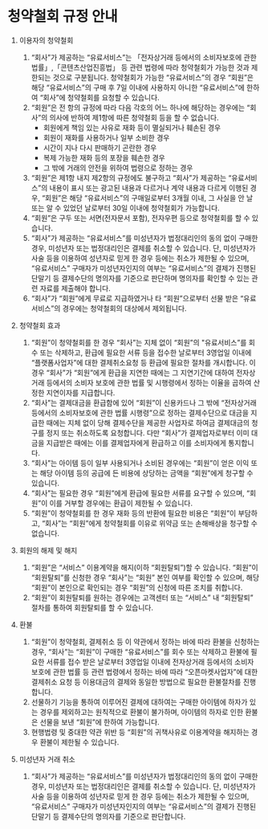 # 청약철회 규정 안내

1. 이용자의 청약철회
   
   1) “회사”가 제공하는 “유료서비스”는 「전자상거래 등에서의 소비자보호에 관한 법률」,「콘텐츠산업진흥법」 등 관련 법령에 따라 청약철회가 가능한 것과 제한되는 것으로 구분됩니다. 청약철회가 가능한 “유료서비스”의 경우 “회원”은 해당 “유료서비스”의 구매 후 7일 이내에 사용하지 아니한 “유료서비스”에 한하여 “회사”에 청약철회를 요청할 수 있습니다.
   2) “회원”은 전 항의 규정에 따라 다음 각호의 어느 하나에 해당하는 경우에는 “회사”의 의사에 반하여 제1항에 따른 청약철회 등을 할 수 없습니다.
      - 회원에게 책임 있는 사유로 재화 등이 멸실되거나 훼손된 경우
      - 회원이 재화를 사용하거나 일부 소비한 경우
      - 시간이 지나 다시 판매하기 곤란한 경우
      - 복제 가능한 재화 등의 포장을 훼손한 경우
      - 그 밖에 거래의 안전을 위하여 법령으로 정하는 경우 
   3) “회원”은 제1항 내지 제2항의 규정에도 불구하고 “회사”가 제공하는 “유료서비스”의 내용이 표시 또는 광고된 내용과 다르거나 계약 내용과 다르게 이행된 경우, “회원”은 해당 “유료서비스”의 구매일로부터 3개월 이내, 그 사실을 안 날 또는 알 수 있었던 날로부터 30일 이내에 청약철회가 가능합니다.
   4) “회원”은 구두 또는 서면(전자문서 포함), 전자우편 등으로 청약철회를 할 수 있습니다.
   5) “회사”가 제공하는 “유료서비스”를 미성년자가 법정대리인의 동의 없이 구매한 경우, 미성년자 또는 법정대리인은 결제를 취소할 수 있습니다. 단, 미성년자가 사술 등을 이용하여 성년자로 믿게 한 경우 등에는 취소가 제한될 수 있으며, “유료서비스” 구매자가 미성년자인지의 여부는 “유료서비스”의 결제가 진행된 단말기 등 결제수단의 명의자를 기준으로 판단하며 명의자를 확인할 수 있는 관련 자료를 제출해야 합니다.
   6) “회사”가 “회원”에게 무료로 지급하였거나 타 “회원”으로부터 선물 받은 “유료서비스”의 경우에는 청약철회의 대상에서 제외됩니다. 
 
2. 청약철회 효과
 
   1) “회원”이 청약철회를 한 경우 “회사”는 지체 없이 “회원”의 "유료서비스”를 회수 또는 삭제하고, 환급에 필요한 서류 등을 접수한 날로부터 3영업일 이내에 “플랫폼사업자”에 대한 결제취소요청 등 환급에 필요한 절차를 개시합니다. 이 경우 “회사”가 “회원”에게 환급을 지연한 때에는 그 지연기간에 대하여 전자상거래 등에서의 소비자 보호에 관한 법률 및 시행령에서 정하는 이율을 곱하여 산정한 지연이자를 지급합니다.
   2) “회사”는 결제대금을 환급함에 있어 “회원”이 신용카드나 그 밖에 “전자상거래 등에서의 소비자보호에 관한 법률 시행령”으로 정하는 결제수단으로 대금을 지급한 때에는 지체 없이 당해 결제수단을 제공한 사업자로 하여금 결제대금의 청구를 정지 또는 취소하도록 요청합니다. 다만 “회사”가 결제업자로부터 이미 대금을 지급받은 때에는 이를 결제업자에게 환급하고 이를 소비자에게 통지합니다.
   3) “회사”는 아이템 등이 일부 사용되거나 소비된 경우에는 “회원”이 얻은 이익 또는 해당 아이템 등의 공급에 든 비용에 상당하는 금액을 “회원”에게 청구할 수 있습니다.
   4) “회사”는 필요한 경우 “회원”에게 환급에 필요한 서류를 요구할 수 있으며, “회원”이 이를 거부할 경우에는 환급이 제한될 수 있습니다.
   5) “회원”이 청약철회를 한 경우 재화 등의 반환에 필요한 비용은 “회원”이 부담하고, “회사”는 “회원”에게 청약철회를 이유로 위약금 또는 손해배상을 청구할 수 없습니다.
 
3. 회원의 해제 및 해지
   
   1) “회원”은 “서비스” 이용계약을 해지(이하 “회원탈퇴”)할 수 있습니다. “회원”이 “회원탈퇴”를 신청한 경우 “회사”는 “회원” 본인 여부를 확인할 수 있으며, 해당 “회원”이 본인으로 확인되는 경우 “회원”의 신청에 따른 조치를 취합니다.
   2) “회원”이 회원탈퇴를 원하는 경우에는 고객센터 또는 “서비스” 내 “회원탈퇴” 절차를 통하여 회원탈퇴를 할 수 있습니다.
 
4. 환불
   
   1) “회원”이 청약철회, 결제취소 등 이 약관에서 정하는 바에 따라 환불을 신청하는 경우, “회사”는 “회원”이 구매한 “유료서비스”를 회수 또는 삭제하고 환불에 필요한 서류를 접수 받은 날로부터 3영업일 이내에 전자상거래 등에서의 소비자 보호에 관한 법률 등 관련 법령에서 정하는 바에 따라 “오픈마켓사업자”에 대한 결제취소 요청 등 이용대금의 결제와 동일한 방법으로 필요한 환불절차를 진행합니다.
   2) 선물하기 기능을 통하여 이루어진 결제에 대하여는 구매한 아이템에 하자가 있는 경우를 제외하고는 원칙적으로 환불이 불가하며, 아이템의 하자로 인한 환불은 선물을 보낸 “회원”에 한하여 가능합니다.
   3) 현행법령 및 중대한 약관 위반 등 “회원”의 귀책사유로 이용계약을 해지하는 경우 환불이 제한될 수 있습니다.
 
5. 미성년자 거래 취소
   
   1) “회사”가 제공하는 “유료서비스”를 미성년자가 법정대리인의 동의 없이 구매한 경우, 미성년자 또는 법정대리인은 결제를 취소할 수 있습니다. 단, 미성년자가 사술 등을 이용하여 성년자로 믿게 한 경우 등에는 취소가 제한될 수 있으며, “유료서비스” 구매자가 미성년자인지의 여부는 “유료서비스”의 결제가 진행된 단말기 등 결제수단의 명의자를 기준으로 판단합니다.
